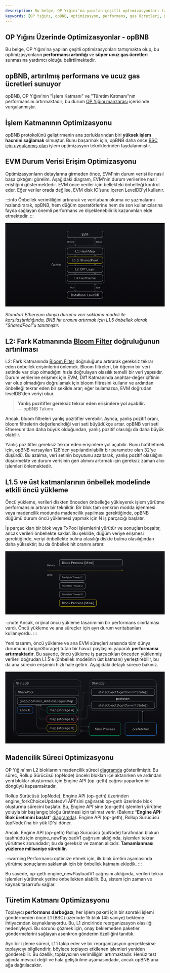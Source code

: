 ```yaml
---
description: Bu belge, OP Yığını'na yapılan çeşitli optimizasyonları tartışmakta olup, bu optimizasyonların performansı artırdığı ve süper ucuz gas ücretleri sunmasına yardımcı olduğu belirtilmektedir.
keywords: [OP Yığını, opBNB, optimizasyon, performans, gas ücretleri, EVM, Bloom Filter]
---
```


## OP Yığını Üzerinde Optimizasyonlar - opBNB

Bu belge, OP Yığını'na yapılan çeşitli optimizasyonları tartışmakta olup, bu optimizasyonların **performansı artırdığı** ve **süper ucuz gas ücretleri** sunmasına yardımcı olduğu belirtilmektedir. 

## opBNB, artırılmış performans ve ucuz gas ücretleri sunuyor

opBNB, OP Yığını'nın "İşlem Katmanı" ve "Türetim Katmanı"nın performansını artırmaktadır; bu durum [OP Yığını manzarası](https://stack.optimism.io/docs/understand/landscape/?ref=binance.ghost.io#existing-landscape) içerisinde vurgulanmıştır.

## İşlem Katmanının Optimizasyonu

opBNB protokolünü geliştirmenin ana zorluklarından biri **yüksek işlem hacmini sağlamak** olmuştur. Bunu başarmak için, opBNB daha önce [BSC için uygulanmış olan](https://nodereal.io/blog/en/bnb-smart-chain-performance-anatomy-series-chapter-ii-99-cache-hit-rate/?ref=binance.ghost.io) işlem optimizasyon tekniklerinden faydalanmıştır.

## EVM Durum Verisi Erişim Optimizasyonu

Optimizasyonların detaylarına girmeden önce, EVM'nin durum verisi ile nasıl başa çıktığını görelim. Aşağıdaki diagram, EVM'nin durum verilerine nasıl eriştiğini göstermektedir. EVM önce veriler için bellekteki önbelleği kontrol eder. Eğer veriler orada değilse, EVM disk IO’sunu içeren LevelDB'yi kullanır.

:::info
Önbellek verimliliğini artırarak ve veritabanı okuma ve yazmalarını hızlandırarak, opBNB, hem düğüm operatörlerine hem de son kullanıcılarına fayda sağlayan önemli performans ve ölçeklenebilirlik kazanımları elde etmektedir.
:::

![evm-state-data-access-optimization](../../images/bnb-chain/bnb-opbnb/img/evm-state-data-access-optimization.png)

*Standart Ethereum dünya durumu veri saklama modeli ile karşılaştırıldığında, BNB hit oranını artırmak için L1.5 önbellek olarak “SharedPool”u tanıtmıştır.*

## L2: Fark Katmanında [Bloom Filter](https://en.wikipedia.org/wiki/Bloom_filter?ref=binance.ghost.io) doğruluğunun artırılması

L2: Fark Katmanında [Bloom Filter](https://en.wikipedia.org/wiki/Bloom_filter?ref=binance.ghost.io) doğruluğunu artırarak gereksiz tekrar eden önbellek erişimlerini önlemek. Bloom filtreleri, bir öğenin bir veri setinde var olup olmadığını hızla doğrulayan olasılık temelli bir veri yapısıdır. Durum verilerine erişmek için EVM, Diff Katmanında anahtar-değer çiftinin var olup olmadığını doğrulamak için bloom filtresini kullanır ve ardından önbelleği tekrar eden bir şekilde arar; eğer bulamazsa, EVM doğrudan levelDB'den veriyi okur.

> **Yanlış pozitifler gereksiz tekrar eden erişimlere yol açabilir.**  
> — opBNB Takımı

Ancak, bloom filtreleri yanlış pozitifler verebilir. Ayrıca, yanlış pozitif oranı, bloom filtrelerin değerlendirdiği veri seti büyüdükçe artar. opBNB veri seti Ethereum'dan daha büyük olduğundan, yanlış pozitif olasılığı da daha büyük olabilir.

Yanlış pozitifler gereksiz tekrar eden erişimlere yol açabilir. Bunu hafifletmek için, opBNB varsayılan 128'den yapılandırılabilir bir parametre olan 32'ye düşürdü. Bu azalma, veri setinin boyutunu azaltarak, yanlış pozitif olasılığını düşürmekte ve durum verisinin geri alımını artırmak için gereksiz zaman alıcı işlemleri önlemektedir.

## L1.5 ve üst katmanlarının önbellek modelinde etkili öncü yükleme

Öncü yükleme, verileri diskten önceden önbelleğe yükleyerek işlem yürütme performansını artıran bir tekniktir. Bir blok tam senkron modda işlenmesi veya madencilik modunda madencilik yapılması gerektiğinde, opBNB düğümü durum öncü yüklemesi yapmak için N iş parçacığı başlatır.

İş parçacıkları bir blok veya TxPool işlemlerini yürütür ve sonuçları boşaltır, ancak verileri önbellekte saklar. Bu şekilde, düğüm veriye erişmesi gerektiğinde, veriyi önbellekte bulma olasılığı diskte bulma olasılığından daha yüksektir; bu da önbellek hit oranını artırır.

![prefetch](../../images/bnb-chain/bnb-opbnb/img/prefetch.png)

:::note
Ancak, orijinal öncü yükleme tasarımının bir performans sınırlaması vardı. Öncü yükleme ve ana süreçler için ayrı durum veritabanları kullanıyordu.
:::

Yeni tasarım, öncü yükleme ve ana EVM süreçleri arasında tüm dünya durumunu (originStorage) tutan bir havuz paylaşımı yaparak **performansı artırmaktadır**. Bu sayede, öncü yükleme iş parçacıkları önceden yüklenmiş verileri doğrudan L1.5'e (önbellek modelinin üst katmanı) yerleştirebilir, bu da ana sürecin erişimini hızlı hale getirir. Aşağıdaki detaylı sürece bakınız.

![pool-sharing](../../images/bnb-chain/bnb-opbnb/img/pool-sharing.png)

## Madencilik Süreci Optimizasyonu

OP Yığını'nın L2 bloklarının madencilik süreci [diagramda](https://github.com/ethereum-optimism/optimism/blob/33741760adce92c8bdf61f693058144bb6986e30/specs/assets/engine.svg?ref=binance.ghost.io) gösterilmiştir. Bu süreç, Rollup Sürücüsü (opNode) önceki blokları içe aktarırken ve ardından yeni bloklar oluşturmak için Engine API (op-geth) çağrısı yaparken bir döngüyü kapsamaktadır.

Rollup Sürücüsü (opNode), Engine API (op-geth) üzerinden engine_forkChoiceUpdatedv1 API'sini çağırarak op-geth üzerinde blok oluşturma sürecini başlatır. Bu, Engine API'sine (op-geth) işlemleri yürütme yoluyla bir başlangıç bloğu üretmesi için talimat verir. (Bakınız “**Engine API: Blok üretimini başlat**” [diagramda](https://github.com/ethereum-optimism/optimism/blob/33741760adce92c8bdf61f693058144bb6986e30/specs/assets/engine.svg?ref=binance.ghost.io)). Engine API (op-geth), Rollup Sürücüsü (opNode)'na bir yük ID'si döner.

Ancak, Engine API (op-geth) Rollup Sürücüsü (opNode) tarafından blokun taahhüdü için engine_newPayloadV1 çağrısını aldığında, işlemleri tekrar yürütmek zorundadır; bu da gereksiz ve zaman alıcıdır. **Tamamlanması yüzlerce milisaniye sürebilir.**

:::warning
Performansı optimize etmek için, ilk blok üretim aşamasında yürütme sonuçlarını saklamak için bir önbellek katmanı ekledik.
:::

Bu sayede, op-geth engine_newPayloadV1 çağrısını aldığında, verileri tekrar işlemleri yürütmek yerine önbellekten alabilir. Bu, sistem için zaman ve kaynak tasarrufu sağlar.

## Türetim Katmanı Optimizasyonu

Toplayıcı **performans darboğazı**, her işlem paketi için bir sonraki işlemi göndermeden önce L1 (BSC) üzerinde 15 blok (45 saniye) bekleme ihtiyacından kaynaklanıyordu. Bu, L1 zincirinde reorganizasyon olasılığı nedeniyleydi. Bu sorunu çözmek için, onay beklemeden paketler göndermelerini sağlayan asenkron gönderim özelliğini tanıttık.

Ayrı bir izleme süreci, L1’i takip eder ve bir reorganizasyon gerçekleşirse toplayıcıyı bilgilendirir, böylece toplayıcı etkilenen işlemleri yeniden gönderebilir. Bu özellik, toplayıcının verimliliğini artırmaktadır. Henüz test ağında mevcut değil ve hala geliştirilme aşamasındadır, ancak opBNB ana ağa dağıtılacaktır.